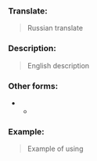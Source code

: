 ### Translate:
>Russian translate
### Description:
>English description 

### Other forms:
* *
### Example:
>Example of using 

